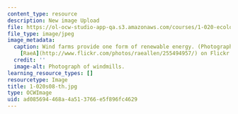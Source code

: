 ```yaml
---
content_type: resource
description: New image Upload
file: https://ol-ocw-studio-app-qa.s3.amazonaws.com/courses/1-020-ecology-ii-engineering-for-sustainability-spring-2008/ad085694468a4a513766e5f896fc4629_1-020s08-th.jpg
file_type: image/jpeg
image_metadata:
  caption: Wind farms provide one form of renewable energy. (Photograph courtesy of
    [RaeA](http://www.flickr.com/photos/raeallen/255494957/) on Flickr.)
  credit: ''
  image-alt: Photograph of windmills.
learning_resource_types: []
resourcetype: Image
title: 1-020s08-th.jpg
type: OCWImage
uid: ad085694-468a-4a51-3766-e5f896fc4629
---
```

